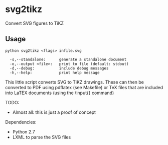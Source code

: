 svg2tikz
========

Convert SVG figures to TiKZ 

Usage
-----

```
python svg2tikz <flags> infile.svg
  
  -s,--standalone:      generate a standalone document
  -o,--output <file>:   print to file (default: stdout)
  -d,--debug:           include debug messages
  -h,--help:            print help message
```

This little script converts SVG to TiKZ drawings. These can then be
converted to PDF using pdflatex (see Makefile) or TeX files that are
included into LaTEX documents (using the \input{} command)

TODO:
*  Almost all: this is just a proof of concept

Dependencies:
*  Python 2.7
* LXML to parse the SVG files
